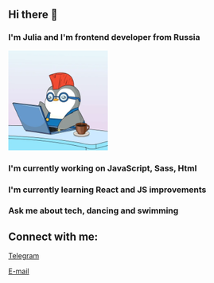 ## Hi there 👋
### I'm Julia and I'm frontend developer from Russia

<img src="https://raw.githubusercontent.com/JuliaAris/JuliaAris/refs/heads/main/giphy.webp" width="200">

### I'm currently working on JavaScript, Sass, Html
### I'm currently learning React and JS improvements
### Ask me about tech, dancing and swimming

## Connect with me:
<a href="https://t.me/@juliaaris" >Telegram</a>

<a href="mailto:julia.aris@yandex.ru">E-mail</a>

